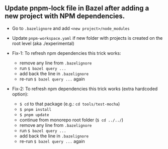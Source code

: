 ## Update pnpm-lock file in Bazel after adding a new project with NPM dependencies.

- Go to `.bazelignore` and add `<new project>/node_modules`
- Update `pnpm-workspace.yaml` if new folder with projects is created on the root level (aka ./experimental)

- Fix-1: To refresh npm dependencies this trick works:
  - remove any line from `.bazelignore`
  - run `$ bazel query ...`
  - add back the line in `.bazelignore`
  - re-run `$ bazel query ...` again

- Fix-2: To refresh npm dependencies this trick works (extra hardcoded option):
  - `$ cd` to that package (e.g.: `cd tools/test-mocha`)
  - `$ pnpm install`
  - `$ pnpm update`
  - continue from monorepo root folder (`$ cd ../../`)
  - remove any line from `.bazelignore`
  - run `$ bazel query ...`
  - add back the line in `.bazelignore`
  - re-run `$ bazel query ...` again
